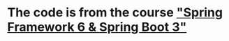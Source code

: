 # The code is from the course ["Spring Framework 6 & Spring Boot 3"](https://www.udemy.com/course/spring-framework-5/)
